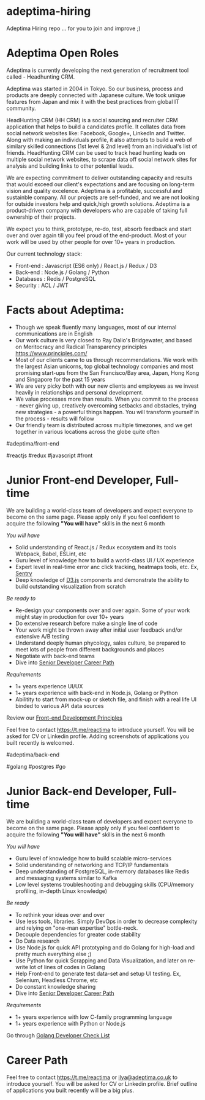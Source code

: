 # adeptima-hiring

Adeptima Hiring repo ... for you to join and improve ;)

# Adeptima Open Roles

Adeptima is currently developing the next generation of recruitment tool called - Headhunting CRM. 

Adeptima was started in 2004 in Tokyo. So our business, process and products are deeply connected with Japanese culture. We took unique features from Japan and mix it with the best practices from global IT community.

HeadHunting CRM (HH CRM) is a social sourcing and recruiter CRM application that helps to build a candidates profile. It collates data from social network websites like: Facebook, Google+, LinkedIn and Twitter. Along with making an individuals profile, it also attempts to build a web of similary skilled connections (1st level & 2nd level) from an individual's list of friends. HeadHunting CRM can be used to track head hunting leads on multiple social network websites, to scrape data off social network sites for analysis and building links to other potential leads.

We are expecting commitment to deliver outstanding capacity and results that would exceed our client's expectations and are focusing on long-term vision and quality excelence. Adeptima is a profitable, successful and sustainble company. All our projects are self-funded, and we are not looking for outside investors help and quick,high growth solutions. Adeptima is a product-driven company with developers who are capable of taking full ownership of their projects. 

We expect you to think, prototype, re-do, test, absorb feedback and start over and over again till you feel proud of the end-product. Most of your work will be used by other people for over 10+ years in production.

Our current technology stack:
* Front-end : Javascript (ES6 only) / React.js / Redux  / D3 
* Back-end : Node.js / Golang / Python
* Databases : Redis / PostgreSQL 
* Security : ACL / JWT  


# Facts about Adeptima:
* Though we speak fluently many languages, most of our internal communications are in English
* Our work culture is very closed to Ray Dalio's Bridgewater, and based on Meritocracy and Radical Transparency principles https://www.principles.com/ 
* Most of our clients came to us through recommendations. We work with the largest Asian unicorns, top global technology companies and most promising start-ups from the San Francisco/Bay area, Japan, Hong Kong and Singapore for the past 15 years
* We are very picky both with our new clients and employees as we invest heavily in relationships and personal development.
* We value processes more than results. When you commit to the process - never giving up, creatively overcoming setbacks and obstacles, trying new strategies - a powerful things happen. You will transform yourself in the process - results will follow
* Our friendly team is distributed across multiple timezones, and we get together in various locations across the globe quite often


#adeptima/front-end

#reactjs #redux #javascript #front

# Junior Front-end Developer, Full-time 
We are building a world-class team of developers and expect everyone to become on the same page. Please apply only if you feel confident to acquire the following **"You will have"** skills in the next 6 month

*You will have*
* Solid understanding of React.js / Redux ecosystem and its tools Webpack, Babel, ESLint, etc
* Guru level of knowledge how to build a world-class UI / UX experience
* Expert level in real-time error anc click tracking, heatmaps tools, etc. Ex, [Sentry](https://sentry.io/)   
* Deep knowledge of [D3.js](https://d3js.org/) components and demonstrate the ability to build outstanding visualization from scratch  

*Be ready to*
* Re-design your components over and over again. Some of your work might stay in production for over 10+ years
* Do extensive research before make a single line of code
* Your work might be thrown away after initial user feedback and/or extensive A/B testing 
* Understand deeply human phycology, sales culture, be prepared to meet lots of people from different backgrounds and places
* Negotiate with back-end teams
* Dive into [Senior Developer Career Path](SENIOR.md)

*Requirements*
* 1+ years experience UI/UX
* 1+ years experience with back-end in Node.js, Golang or Python
* Abilitity to start from mock-up or sketch file, and finish with a real life UI binded to various API data sources 

Review our [Front-end Development Principles](Front-end_Development_Principles.md)

Feel free to contact https://t.me/reactima to introduce yourself. You will be asked for CV or Linkedin profile. Adding screenshots of applications you built recently is welcomed. 


#adeptima/back-end

#golang #postgres #go

# Junior Back-end Developer, Full-time
We are building a world-class team of developers and expect everyone to become on the same page. Please apply only if you feel confident to acquire the following **"You will have"** skills in the next 6 month

*You will have*
* Guru level of knowledge how to build scalable micro-services
* Solid understanding of networking and TCP/IP fundamentals
* Deep understanding of PostgreSQL, in-memory databases like Redis and messaging systems similar to Kafka
* Low level systems troubleshooting and debugging skills (CPU/memory profiling, in-depth Linux knowledge)

*Be ready*
* To rethink your ideas over and over
* Use less tools, libraries. Simply DevOps in order to decrease complexity and relying on "one-man expertise" bottle-neck. 
* Decouple dependencies for greater code stability 
* Do Data research 
* Use Node.js for quick API prototyping and do Golang for high-load and pretty much everything else ;) 
* Use Python for quick Scrapping and Data Visualization, and later on re-write lot of lines of codes in Golang 
* Help Front-end to generate test data-set and setup UI testing. Ex, Selenium, Headless Chrome, etc 
* Do constant knowledge sharing
* Dive into [Senior Developer Career Path](SENIOR.md)

*Requirements* 
* 1+ years experience with low C-family programming language
* 1+ years experience with Python or Node.js

Go through [Golang Developer Check List](Golang_Check_List.md)

# Career Path

 


Feel free to contact https://t.me/reactima or ilya@adeptima.co.uk to introduce yourself. You will be asked for CV or Linkedin profile. Brief outline of applications you built recently will be a big plus. 
